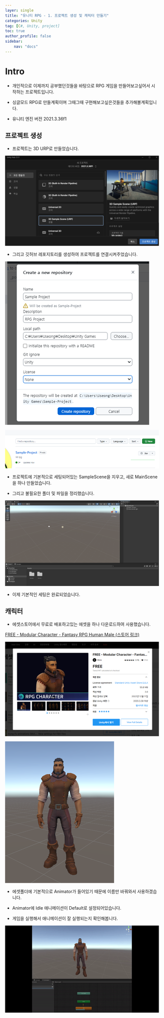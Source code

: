 ```yaml
---
layer: single
title: "유니티 RPG - 1. 프로젝트 생성 및 캐릭터 만들기"
categories: Unity
tag: [C#, Unity, project]
toc: true
author_profile: false
sidebar: 
    nav: "docs"
---
```



# Intro

- 개인적으로 이제까지 공부했던것들을 바탕으로 RPG 게임을 만들어보고싶어서 시작하는 프로젝트입니다.  

- 싱글모드 RPG로 만들계획이며 그때그때 구현해보고싶은것들을 추가해볼계획입니다.  

- 유니티 엔진 버전 2021.3.36f1



## 프로젝트 생성

- 프로젝트는 3D URP로 만들었습니다.  

![image](/images/2024/2024-10-13/capture_1.PNG) 


- 그리고 깃허브 레포지토리를 생성하여 프로젝트를 연결시켜주었습니다. 

![image](/images/2024/2024-10-13/capture_2.PNG) 


![image](/images/2024/2024-10-13/capture_4.PNG) 


- 프로젝트에 기본적으로 세팅되어있는 SampleScene을 지우고, 새로 MainScene을 하나 만들었습니다.  

- 그리고 불필요한 폴더 및 파일을 정리했습니다.  

![image](/images/2024/2024-10-13/capture_5.PNG) 

- 이제 기본적인 세팅은 완료되었습니다.  


## 캐릭터

- 에셋스토어에서 무료로 배포하고있는 에셋을 하나 다운로드하여 사용했습니다.  

[FREE - Modular Character - Fantasy RPG Human Male (스토어 링크)](https://assetstore.unity.com/packages/3d/characters/humanoids/humans/free-modular-character-fantasy-rpg-human-male-228952)

![image](/images/2024/2024-10-13/capture_3.PNG) 

![image](/images/2024/2024-10-13/capture_6.PNG) 



- 에셋폴더에 기본적으로 Animator가 들어있기 때문에 이름만 바꿔와서 사용하겠습니다.  

- Animator에 Idle 애니메이션이 Default로 설정되어있습니다.  

- 게임을 실행해서 애니메이션이 잘 실행되는지 확인해봅니다.  

![image](/images/2024/2024-10-13/capture_7.gif) 
